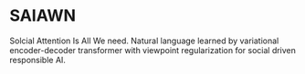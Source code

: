 # SAIAWN
Solcial Attention Is All We need. Natural language learned by variational encoder-decoder transformer with viewpoint regularization for social driven responsible AI.
